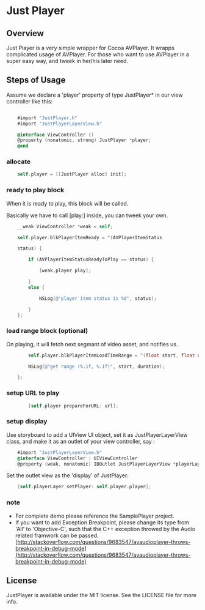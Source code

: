 # Just Player

## Overview
Just Player is a very simple wrapper for Cocoa AVPlayer. It wrapps complicated usage of AVPlayer. For those who want to use AVPlayer in a super easy way, and tweek in her/his later need.

## Steps of Usage

Assume we declare a 'player' property of type JustPlayer* in our view controller like this:

``` objective-c

	#import "JustPlayer.h"
	#import "JustPlayerLayerView.h"

	@interface ViewController ()
	@property (nonatomic, strong) JustPlayer *player;
	@end
```	

### allocate

``` objective-c
	self.player = [[JustPlayer alloc] init];
```

### ready to play block

When it is ready to play, this block will be called.

Basically we have to call [play:] inside, you can
tweek your own.

``` objective-c
	__weak ViewController *weak = self;

	self.player.blkPlayerItemReady = ^(AVPlayerItemStatus

	status) {

        if (AVPlayerItemStatusReadyToPlay == status) {

            [weak.player play];

        }
        else {

            NSLog(@"player item status is %d", status);

        }
    };
```

### load range block (optional)

On playing, it will fetch next segmant of video asset, and
notifies us.

``` objective-c
	    self.player.blkPlayerItemLoadTimeRange = ^(float start, float duration) {

        NSLog(@"get range (%.1f, %.1f)", start, duration);

    };
```

### setup URL to play

``` objective-c
	    [self.player prepareForURL: url];
```

### setup display

Use storyboard to add a UIView UI object, set it as JustPlayerLayerView class, and make it as an outlet of
your view controller, say :

``` objective-c
	#import "JustPlayerLayerView.h"
	@interface ViewController : UIViewController
	@property (weak, nonatomic) IBOutlet JustPlayerLayerView *playerLayer;
```

Set the outlet view as the 'display' of JustPlayer:

``` objective-c
	[self.playerLayer setPlayer: self.player.player];
```

### note

* For complete demo please reference the SamplePlayer project.
* If you want to add Exception Breakpoint, please change its type from 'All' to 'Objective-C', such that the C++ exception throwed by the Audio related framwork can be passed. 
[http://stackoverflow.com/questions/9683547/avaudioplayer-throws-breakpoint-in-debug-mode](http://stackoverflow.com/questions/9683547/avaudioplayer-throws-breakpoint-in-debug-mode)

## License
JustPlayer is available under the MIT license. See the LICENSE file for more info.